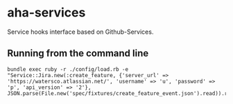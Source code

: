 aha-services
============

Service hooks interface based on Github-Services.


Running from the command line
-----------------------------

    bundle exec ruby -r ./config/load.rb -e "Service::Jira.new(:create_feature, {'server_url' => 'https://watersco.atlassian.net/', 'username' => 'u', 'password' => 'p', 'api_version' => '2'}, JSON.parse(File.new('spec/fixtures/create_feature_event.json').read)).receive"